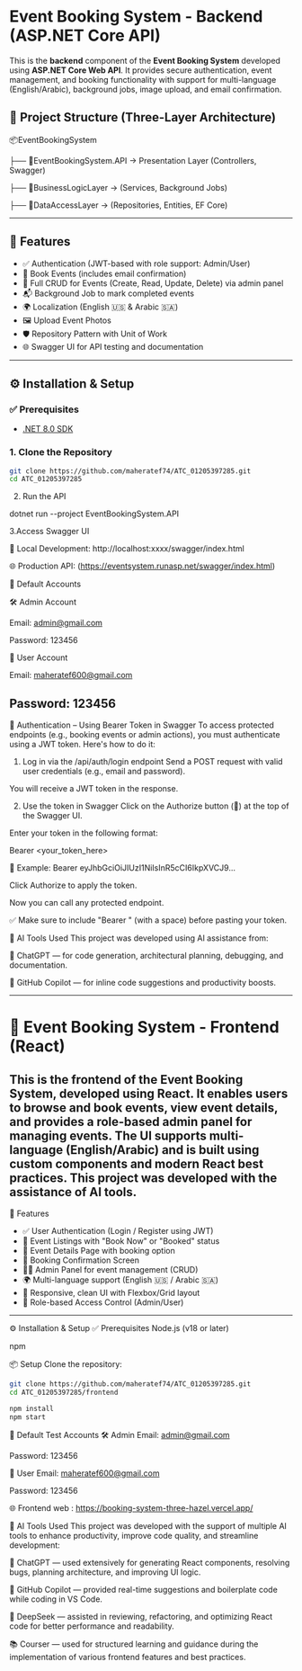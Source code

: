 #  Event Booking System - Backend (ASP.NET Core API)       

This is the **backend** component of the **Event Booking System** developed using **ASP.NET Core Web API**. It provides secure authentication, event management, and booking functionality with support for multi-language (English/Arabic), background jobs, image upload, and email confirmation.

## 📁 Project Structure (Three-Layer Architecture) 

📦EventBookingSystem

├── 📂EventBookingSystem.API → Presentation Layer (Controllers, Swagger)

├── 📂BusinessLogicLayer → (Services, Background Jobs)

├── 📂DataAccessLayer → (Repositories, Entities, EF Core) 

--- 

## 🚀 Features

- ✅ Authentication (JWT-based with role support: Admin/User)
- 🎫 Book Events (includes email confirmation)
- 📝 Full CRUD for Events (Create, Read, Update, Delete) via admin panel
- 📬 Background Job to mark completed events
- 🌍 Localization (English 🇺🇸 & Arabic 🇸🇦)
- 🖼️ Upload Event Photos
- 🛡️ Repository Pattern with Unit of Work
- 🌐 Swagger UI for API testing and documentation

---

## ⚙️ Installation & Setup

### ✅ Prerequisites

- [.NET 8.0 SDK](https://dotnet.microsoft.com/en-us/download/dotnet/8.0)

### 1. Clone the Repository

```bash
git clone https://github.com/maheratef74/ATC_01205397285.git
cd ATC_01205397285
```

2. Run the API

dotnet run --project EventBookingSystem.API

3.Access Swagger UI 

🧪 Local Development:
http://localhost:xxxx/swagger/index.html

🌐 Production API: (https://eventsystem.runasp.net/swagger/index.html)

👥 Default Accounts

🛠 Admin Account

Email: admin@gmail.com

Password: 123456

👤 User Account

Email: maheratef600@gmail.com

Password: 123456
---
🔐 Authentication – Using Bearer Token in Swagger
To access protected endpoints (e.g., booking events or admin actions), you must authenticate using a JWT token. Here's how to do it:

1. Log in via the /api/auth/login endpoint
Send a POST request with valid user credentials (e.g., email and password).

You will receive a JWT token in the response.

2. Use the token in Swagger
Click on the Authorize button (🔐) at the top of the Swagger UI.

Enter your token in the following format:

Bearer <your_token_here>

🔁 Example:
Bearer eyJhbGciOiJIUzI1NiIsInR5cCI6IkpXVCJ9...

Click Authorize to apply the token.

Now you can call any protected endpoint.

✅ Make sure to include "Bearer " (with a space) before pasting your token.


🧠 AI Tools Used
This project was developed using AI assistance from:

🤖 ChatGPT — for code generation, architectural planning, debugging, and documentation.

🧠 GitHub Copilot — for inline code suggestions and productivity boosts.


---  

# 🎉 Event Booking System - Frontend (React)
This is the frontend of the Event Booking System, developed using React. It enables users to browse and book events, view event details, and provides a role-based admin panel for managing events. The UI supports multi-language (English/Arabic) and is built using custom components and modern React best practices. This project was developed with the assistance of AI tools.
---  

🚀 Features
- ✅ User Authentication (Login / Register using JWT)
- 🎫 Event Listings with "Book Now" or "Booked" status
- 📄 Event Details Page with booking option
- 🎉 Booking Confirmation Screen
- 🧑‍💼 Admin Panel for event management (CRUD)
- 🌍 Multi-language support (English 🇺🇸 / Arabic 🇸🇦)
- 🎨 Responsive, clean UI with Flexbox/Grid layout
- 🔐 Role-based Access Control (Admin/User)

---  

⚙️ Installation & Setup
✅ Prerequisites
Node.js (v18 or later)

npm 

📦 Setup
Clone the repository:

```bash
git clone https://github.com/maheratef74/ATC_01205397285.git
cd ATC_01205397285/frontend
```

```bash
npm install
npm start
```

👥 Default Test Accounts
🛠 Admin
Email: admin@gmail.com

Password: 123456

👤 User
Email: maheratef600@gmail.com

Password: 123456


🌐 Frontend web : 
https://booking-system-three-hazel.vercel.app/


🧠 AI Tools Used
This project was developed with the support of multiple AI tools to enhance productivity, improve code quality, and streamline development:

🤖 ChatGPT — used extensively for generating React components, resolving bugs, planning architecture, and improving UI logic.

🧠 GitHub Copilot — provided real-time suggestions and boilerplate code while coding in VS Code.

🤖 DeepSeek — assisted in reviewing, refactoring, and optimizing React code for better performance and readability.

📚 Courser — used for structured learning and guidance during the implementation of various frontend features and best practices.


